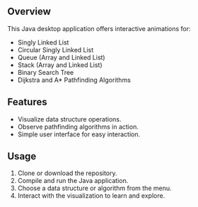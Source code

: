 ## Overview

This Java desktop application offers interactive animations for:
  - Singly Linked List
  - Circular Singly Linked List
  - Queue (Array and Linked List)
  - Stack (Array and Linked List)
  - Binary Search Tree
  - Dijkstra and A* Pathfinding Algorithms

## Features

- Visualize data structure operations.
- Observe pathfinding algorithms in action.
- Simple user interface for easy interaction.

## Usage

1. Clone or download the repository.
2. Compile and run the Java application.
3. Choose a data structure or algorithm from the menu.
4. Interact with the visualization to learn and explore.
